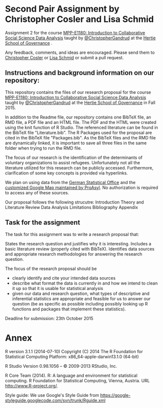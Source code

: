 # Second Pair Assignment by Christopher Cosler and Lisa Schmid
Assignment 2 for the course <a href="https://github.com/HertieDataScience/SyllabusAndLectures" target="_blank">MPP-E1180: Introduction to Collaborative Social Science Data Analysis</a> taught by <a href="https://github.com/christophergandrud
" target="_blank">@ChristopherGandrud</a> at the <a href="https://hertie-school.berlin" target="_blank">Hertie School of Governance</a> .


Any feedback, comments, and ideas are encouraged. Please send them to <a href="mailto:c.cosler@mpp.hertie-school.org">Christopher Cosler</a> or <a href="mailto:lisa.schmid@mpp.hertie-school.org">Lisa Schmid</a> or submit a pull request.


## Instructions and background information on our repository:

This repository contains the files of our research proposal for the course <a href="https://github.com/HertieDataScience/SyllabusAndLectures" target="_blank">MPP-E1180: Introduction to Collaborative Social Science Data Analysis</a> taught by <a href="https://github.com/christophergandrud
" target="_blank">@ChristopherGandrud</a> at the <a href="https://hertie-school.berlin" target="_blank">Hertie School of Governance</a>  in Fall 2015.

In addition to the Readme file, our repository contains one BibTeX file, an RMD file, a PDF file and an HTML file. The PDF and the HTML were created using the knit function of R Studio. The referenced literature can be found in the BibTeX file "Literature.bib". The R Packages used for the proposal are cited in the BibTeX file "Packages.bib". As the BibTeX files and the RMD file are dynamically linked, it is important to save all three files in the same folder when trying to run the RMD file.

The focus of our research is the identification of the determinants of voluntary organizations to assist refugees. Unfortunately not all the literature utilized for this research can be publicly accessed. Furthermore, clarification of some key concepts is provided via hyperlinks.

We plan on using data from the <a href="https://www.destatis.de/EN/Homepage.html">German Statistical Office</a> and the <a href="http://www.proasyl.de/de/ueber-uns/foerderverein/mitmachen/">customized Google Map maintained by ProAsyl</a>. No authorization is required to access any of these sources. 

Our proposal follows the following strucutre:
Introduction
Theory and Literature Review
Data
Analysis
Limitations
Bibliography
Appendix

## Task for the assignment

The task for this assignment was to write a research proposal that:

States the research question and justifies why it is interesting.
Includes a basic literature review (properly cited with BibTeX).
Identifies data sources and appropriate research methodologies for answering the research question.

The focus of the research proposal should be
- clearly identify and cite your intended data sources
- describe what format the data is currently in and how we intend to clean it up so that it is usable for statistical analysis
- given our data and research question, what types of descriptive and inferential statistics are appropriate and feasible for us to answer our question (be as specific as possible including possibly looking up R functions and packages that implement these statistics).

Deadline for submission:  23th October 2015

# Annex 
R version 3.1.1 (2014-07-10) Copyright (C) 2014 The R Foundation for Statistical Computing Platform: x86_64-apple-darwin13.1.0 (64-bit)

R Studio Version 0.98.1056 – © 2009-2013 RStudio, Inc.

R Core Team (2014). R: A language and environment for statistical computing. R Foundation for Statistical Computing, Vienna, Austria. URL http://www.R-project.org/.

Style guide: We use Google's Style Guide from https://google-styleguide.googlecode.com/svn/trunk/Rguide.xml
